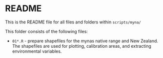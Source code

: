# README
This is the README file for all files and folders within `scripts/myna/`

This folder consists of the following files:
* `01*.R` - prepare shapefiles for the mynas native range and New Zealand. The shapefiles are used for plotting, calibration areas, and extracting environmental variables. 
